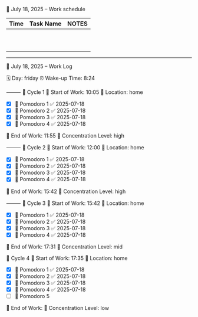 

📅 July 18, 2025 – Work schedule

| Time | Task Name | NOTES |
|------|-----------|-------|
|      |           |       |
|      |           |       |
|      |           |       |
|      |           |       |
|      |           |       |
|      |           |       |
|      |           |       |
|      |           |       |
|      |           |       |
|      |           |       |

---

📅 July 18, 2025 – Work Log

🗓️ Day: friday
⏰ Wake-up Time: 8:24

⸻
🔄 Cycle 1
💼 Start of Work: 10:05
🏡 Location: home
- [x] 🍅 Pomodoro 1 ✅ 2025-07-18
- [x] 🍅 Pomodoro 2 ✅ 2025-07-18
- [x] 🍅 Pomodoro 3 ✅ 2025-07-18
- [x] 🍅 Pomodoro 4 ✅ 2025-07-18

🏁 End of Work: 11:55
🎯 Concentration Level: high

⸻
🔄 Cycle 2
💼 Start of Work: 12:00
🏡 Location: home
- [x] 🍅 Pomodoro 1 ✅ 2025-07-18
- [x] 🍅 Pomodoro 2 ✅ 2025-07-18
- [x] 🍅 Pomodoro 3 ✅ 2025-07-18
- [x] 🍅 Pomodoro 4 ✅ 2025-07-18

🏁 End of Work: 15:42
🎯 Concentration Level: high

⸻
🌙 Cycle 3
💼 Start of Work: 15:42
🏡 Location: home
- [x] 🍅 Pomodoro 1 ✅ 2025-07-18
- [x] 🍅 Pomodoro 2 ✅ 2025-07-18
- [x] 🍅 Pomodoro 3 ✅ 2025-07-18
- [x] 🍅 Pomodoro 4 ✅ 2025-07-18

🏁 End of Work: 17:31
🎯 Concentration Level: mid

🌙 Cycle 4
💼 Start of Work: 17:35
🏡 Location:  home
- [x] 🍅 Pomodoro 1 ✅ 2025-07-18
- [x] 🍅 Pomodoro 2 ✅ 2025-07-18
- [x] 🍅 Pomodoro 3 ✅ 2025-07-18
- [x] 🍅 Pomodoro 4 ✅ 2025-07-18
- [ ] 🍅 Pomodoro 5

🏁 End of Work: 
🎯 Concentration Level: low

